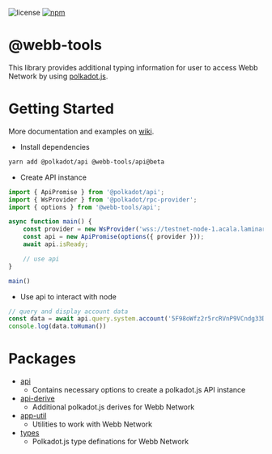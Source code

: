 ![license](https://img.shields.io/badge/License-Apache%202.0-blue?logo=apache&style=flat-square)
[![npm](https://img.shields.io/npm/v/@webb-tools/api?logo=npm&style=flat-square)](https://www.npmjs.com/package/@webb-tools/api)

# @webb-tools

This library provides additional typing information for user to access Webb Network by using [polkadot.js](https://github.com/polkadot-js/api).

# Getting Started

More documentation and examples on [wiki](https://github.com/webb-tools/webb.js/wiki).

- Install dependencies

```bash
yarn add @polkadot/api @webb-tools/api@beta
```

- Create API instance

```ts
import { ApiPromise } from '@polkadot/api';
import { WsProvider } from '@polkadot/rpc-provider';
import { options } from '@webb-tools/api';

async function main() {
    const provider = new WsProvider('wss://testnet-node-1.acala.laminar.one/ws');
    const api = new ApiPromise(options({ provider }));
    await api.isReady;

    // use api
}

main()
```

- Use api to interact with node

```ts
// query and display account data
const data = await api.query.system.account('5F98oWfz2r5rcRVnP9VCndg33DAAsky3iuoBSpaPUbgN9AJn');
console.log(data.toHuman())
```

# Packages

- [api](./packages/api)
  - Contains necessary options to create a polkadot.js API instance
- [api-derive](./packages/api-derive)
  - Additional polkadot.js derives for Webb Network
- [app-util](./packages/app-util)
  - Utilities to work with Webb Network
- [types](./packages/types)
  - Polkadot.js type definations for Webb Network
